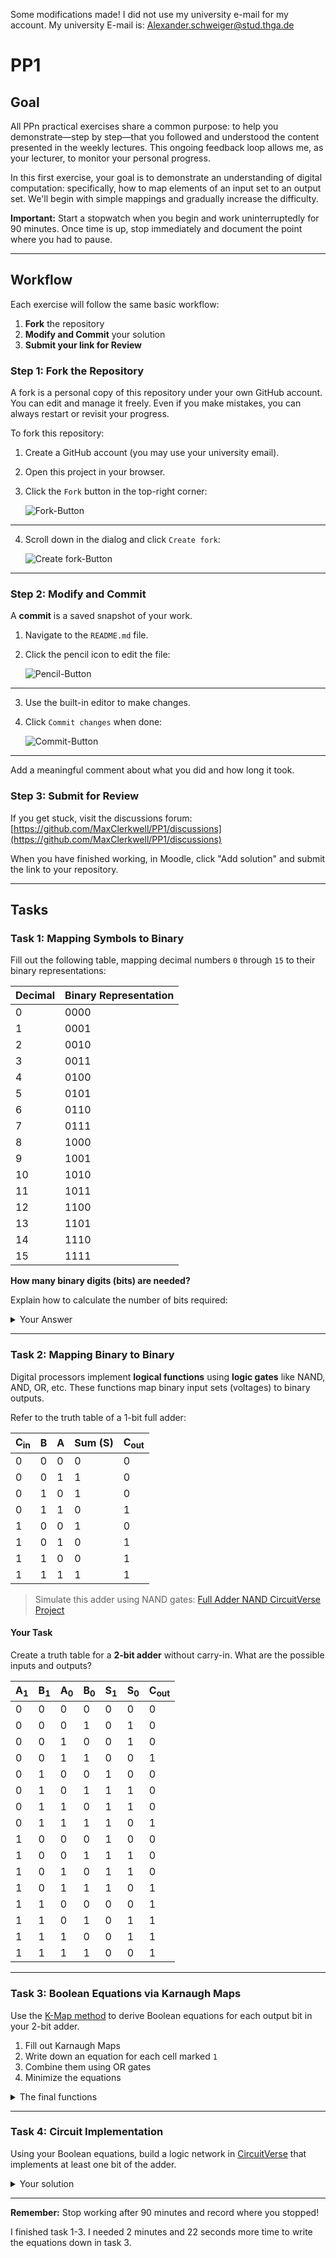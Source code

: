 Some modifications made!
I did not use my university e-mail for my account. My university E-mail is: Alexander.schweiger@stud.thga.de
# PP1

## Goal
All PPn practical exercises share a common purpose: to help you demonstrate—step by step—that you followed and understood the content presented in the weekly lectures. This ongoing feedback loop allows me, as your lecturer, to monitor your personal progress.

In this first exercise, your goal is to demonstrate an understanding of digital computation: specifically, how to map elements of an input set to an output set. We'll begin with simple mappings and gradually increase the difficulty.

**Important:** Start a stopwatch when you begin and work uninterruptedly for 90 minutes. Once time is up, stop immediately and document the point where you had to pause.

---

## Workflow
Each exercise will follow the same basic workflow:

1. **Fork** the repository
2. **Modify and Commit** your solution
3. **Submit your link for Review**

### Step 1: Fork the Repository
A fork is a personal copy of this repository under your own GitHub account. You can edit and manage it freely. Even if you make mistakes, you can always restart or revisit your progress.

To fork this repository:

1. Create a GitHub account (you may use your university email).
2. Open this project in your browser.
3. Click the `Fork` button in the top-right corner:

   ![Fork-Button](./assets/fork.png)

---

4. Scroll down in the dialog and click `Create fork`:

   ![Create fork-Button](./assets/create_fork.png)

---

### Step 2: Modify and Commit
A **commit** is a saved snapshot of your work.

1. Navigate to the `README.md` file.
2. Click the pencil icon to edit the file:

   ![Pencil-Button](./assets/pencil.png)

---

3. Use the built-in editor to make changes.
4. Click `Commit changes` when done:

   ![Commit-Button](./assets/commit_button.png)

---

Add a meaningful comment about what you did and how long it took.

### Step 3: Submit for Review
If you get stuck, visit the discussions forum:
[https://github.com/MaxClerkwell/PP1/discussions](https://github.com/MaxClerkwell/PP1/discussions)

When you have finished working, in Moodle, click "Add solution" and submit the link to your repository.

---

## Tasks

### Task 1: Mapping Symbols to Binary
Fill out the following table, mapping decimal numbers `0` through `15` to their binary representations:

| Decimal | Binary Representation |
|---------|-----------------------|
| 0       | 0000                  |
| 1       | 0001                  |
| 2       | 0010                  |
| 3       | 0011                  |
| 4       | 0100                  |
| 5       | 0101                  |
| 6       | 0110                  |
| 7       | 0111                  |
| 8       | 1000                  |
| 9       | 1001                  |
| 10      | 1010                  |
| 11      | 1011                  |
| 12      | 1100                  |
| 13      | 1101                  |
| 14      | 1110                  |
| 15      | 1111                  |

**How many binary digits (bits) are needed?**

Explain how to calculate the number of bits required:
<details>
<summary>Your Answer</summary>
You have 4 digits. The first number is the right digit. It starts with 2^0 (1) then comes 2^1 (2) after that the next number is 2^2 (4) and the last number is 2^3 (8). I took the number an divided it by 2. if the rest is zero then the bit is 0 if the rest is one then the bit is 1. for example: 16/2= 8 R 0 (least significant Bit) 
                                                                           8/2=4 R0  
                                                                           4/2=2 R0 
                                                                           2/2=1 R0 
                                                                           1/2= 0 R1 (most significant Bit)
                                                                                                                                                                                                        |2^0 (1)|   
The result of the first Division is the least significant bit so it is 2^0. The last result of the divsion ist the most significant Bit. It is on the last bit. So in my example the order is: 16 = 1000 |  0.   |
      |2^4 (16) |2^3 (8)|2^2 (4)| 2^1 (2) |2^0 (1)
16 =  | 1       | 0     | 0     | 0       | 0
   for the number 16 you need 5 Bits (10000).
</details>

---

### Task 2: Mapping Binary to Binary
Digital processors implement **logical functions** using **logic gates** like NAND, AND, OR, etc.
These functions map binary input sets (voltages) to binary outputs.

Refer to the truth table of a 1-bit full adder:

| C<sub>in</sub> | B | A | Sum (S)   | C<sub>out</sub> |
|----------------|---|---|-----------|-----------------|
| 0              | 0 | 0 | 0         | 0               |
| 0              | 0 | 1 | 1         | 0               |
| 0              | 1 | 0 | 1         | 0               |
| 0              | 1 | 1 | 0         | 1               |
| 1              | 0 | 0 | 1         | 0               |
| 1              | 0 | 1 | 0         | 1               |
| 1              | 1 | 0 | 0         | 1               |
| 1              | 1 | 1 | 1         | 1               |

> Simulate this adder using NAND gates:
[Full Adder NAND CircuitVerse Project](https://circuitverse.org/users/305021/projects/full-adder-nand-990621f6-993b-4676-a1b5-2a31aae451ce)

#### Your Task
Create a truth table for a **2-bit adder** without carry-in. What are the possible inputs and outputs?

| A<sub>1</sub> | B<sub>1</sub> | A<sub>0</sub> |B<sub>0</sub>| S<sub>1</sub> |S<sub>0</sub> |C<sub>out</sub> |
|---------------|---------------|---------------|-------------|---------------|------------- |----------------|
| 0             | 0             | 0             | 0           | 0             | 0            | 0              |
| 0             | 0             | 0             | 1           | 0             | 1            | 0              |
| 0             | 0             | 1             | 0           | 0             | 1            | 0              |
| 0             | 0             | 1             | 1           | 0             | 0            | 1              |
| 0             | 1             | 0             | 0           | 1             | 0            | 0              |
| 0             | 1             | 0             | 1           | 1             | 1            | 0              |
| 0             | 1             | 1             | 0           | 1             | 1            | 0              |
| 0             | 1             | 1             | 1           | 1             | 0            | 1              |
| 1             | 0             | 0             | 0           | 1             | 0            | 0              |
| 1             | 0             | 0             | 1           | 1             | 1            | 0              |
| 1             | 0             | 1             | 0           | 1             | 1            | 0              |
| 1             | 0             | 1             | 1           | 1             | 0            | 1              |
| 1             | 1             | 0             | 0           | 0             | 0            | 1              |
| 1             | 1             | 0             | 1           | 0             | 1            | 1              |
| 1             | 1             | 1             | 0           | 0             | 1            | 1              |
| 1             | 1             | 1             | 1           | 0             | 0            | 1              |

---

### Task 3: Boolean Equations via Karnaugh Maps
Use the [K-Map method](https://github.com/STEMgraph/4b957490-badf-4264-b9f2-1b5aa370f36e) to derive Boolean equations for each output bit in your 2-bit adder.

1. Fill out Karnaugh Maps
2. Write down an equation for each cell marked `1`
3. Combine them using OR gates
4. Minimize the equations

<details>
<summary>The final functions</summary>

Q<sub>0</sub> = (A<sub>0</sub> ∧ notB<sub>0</sub>) ∨ (notA<sub>0</sub> ∧ B<sub>0</sub>)

Q<sub>1</sub> = (A<sub>1</sub> ∧ notB<sub>1</sub>) ∨ (notA<sub>1</sub> ∧ B<sub>1</sub>)

C<sub>out</sub> =(A<sub>0</sub> ∧ B<sub>0</sub>) ∨ (A<sub>1</sub> ∧ B<sub>1</sub>)

</details>

---

### Task 4: Circuit Implementation
Using your Boolean equations, build a logic network in [CircuitVerse](https://circuitverse.org) that implements at least one bit of the adder.

<details>
<summary>Your solution</summary>
A share link to your solution goes here: <a href=".................">Link!</a>
</details>

---

**Remember:** Stop working after 90 minutes and record where you stopped!

I finished task 1-3. I needed 2 minutes and 22 seconds more time to write the equations down in task 3. 

